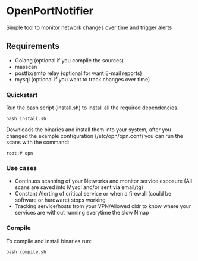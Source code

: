 # OpenPortNotifier
Simple tool to monitor network changes over time and trigger alerts


## Requirements

- Golang (optional if you compile the sources)
- masscan 
- postfix/smtp relay (optional for want E-mail reports)
- mysql (optional if you want to track changes over time)


### Quickstart

Run the bash script (install.sh) to install all the required dependencies.

```bash install.sh```

Downloads the binaries and install them into your system, after you changed the example configuration (/etc/opn/opn.conf) you can run the scans with the command:

```root:# opn```

### Use cases
- Continuos scanning of your Networks and monitor service exposure (All scans are saved into Mysql and/or sent via email/tg)
- Constant Alerting of critical service or when a firewall (could be software or hardware) stops working
- Tracking service/hosts from your VPN/Allowed cidr to know where your services are without running everytime the slow Nmap 

### Compile

To compile and install binaries run: 

```bash compile.sh```
